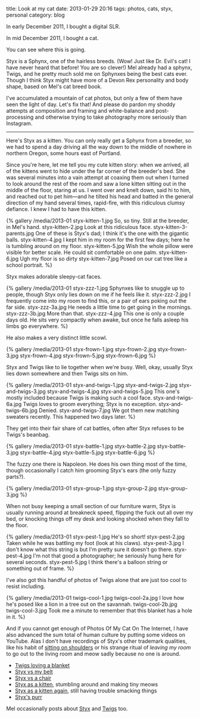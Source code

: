 title: Look at my cat
date: 2013-01-29 20:16
tags: photos, cats, styx, personal
category: blog

In early December 2011, I bought a digital SLR.

In mid December 2011, I bought a cat.

You can see where this is going.

Styx is a Sphynx, one of the hairless breeds.  (Wow!  Just like Dr. Evil's cat!  I have never heard that before!  You are so clever!)  Mel already had a sphynx, Twigs, and he pretty much sold me on Sphynxes being the best cats ever.  Though I think Styx might have more of a Devon Rex personality and body shape, based on Mel's cat breed book.

I've accumulated a mountain of cat photos, but only a few of them have seen the light of day.  Let's fix that!  And please do pardon my shoddy attempts at composition and framing and white-balance and post-processing and otherwise trying to take photography more seriously than Instagram.

<!-- more -->

---

Here's Styx as a kitten.  You can only really get a Sphynx from a breeder, so we had to spend a day driving all the way down to the middle of nowhere in northern Oregon, some hours east of Portland.

Since you're here, let me tell you my cute kitten story: when we arrived, all of the kittens went to hide under the far corner of the breeder's bed.  She was several minutes into a vain attempt at coaxing them out when I turned to look around the rest of the room and saw a lone kitten sitting out in the middle of the floor, staring at us.  I went over and knelt down, said hi to him, and reached out to pet him—and he tilted his head and batted in the general direction of my hand several times, rapid-fire, with this ridiculous clumsy defiance.  I knew I had to have this kitten.

{% gallery /media/2013-01
    styx-kitten-1.jpg So, so tiny.  Still at the breeder, in Mel's hand.
    styx-kitten-2.jpg Look at this ridiculous face.
    styx-kitten-3-parents.jpg One of these is Styx's dad; I think it's the one with the gigantic balls.
    styx-kitten-4.jpg I kept him in my room for the first few days; here he is tumbling around on my floor.
    styx-kitten-5.jpg Wish the whole pillow were visible for better scale.  He could sit comfortable on one palm.
    styx-kitten-6.jpg Ugh my floor is so dirty
    styx-kitten-7.jpg Posed on our cat tree like a school portrait.
%}

Styx makes adorable sleepy-cat faces.

{% gallery /media/2013-01
    styx-zzz-1.jpg Sphynxes like to snuggle up to people, though Styx only lies down on me if he feels like it.
    styx-zzz-2.jpg I frequently come into my room to find this, or a pair of ears poking out the far side.
    styx-zzz-3a.jpg He needs a little time to get going in the mornings.
    styx-zzz-3b.jpg More than that.
    styx-zzz-4.jpg This one is only a couple days old.  He sits very compactly when awake, but once he falls asleep his limbs go everywhere.
%}

He also makes a very distinct little scowl.

{% gallery /media/2013-01
    styx-frown-1.jpg
    styx-frown-2.jpg
    styx-frown-3.jpg
    styx-frown-4.jpg
    styx-frown-5.jpg
    styx-frown-6.jpg
%}

Styx and Twigs like to lie together when we're busy.  Well, okay, usually Styx lies down somewhere and then Twigs sits on him.

{% gallery /media/2013-01
    styx-and-twigs-1.jpg
    styx-and-twigs-2.jpg
    styx-and-twigs-3.jpg
    styx-and-twigs-4.jpg
    styx-and-twigs-5.jpg This one's mostly included because Twigs is making such a cool face.
    styx-and-twigs-6a.jpg Twigs loves to groom everything; Styx is no exception.
    styx-and-twigs-6b.jpg Denied.
    styx-and-twigs-7.jpg We got them new matching sweaters recently.  This happened two days later.
%}

They get into their fair share of cat battles, often after Styx refuses to be Twigs's beanbag.

{% gallery /media/2013-01
    styx-battle-1.jpg
    styx-battle-2.jpg
    styx-battle-3.jpg
    styx-battle-4.jpg
    styx-battle-5.jpg
    styx-battle-6.jpg
%}

The fuzzy one there is Napoleon.  He does his own thing most of the time, though occasionally I catch him grooming Styx's ears (the only fuzzy parts?).

{% gallery /media/2013-01
    styx-group-1.jpg
    styx-group-2.jpg
    styx-group-3.jpg
%}

When not busy keeping a small section of our furniture warm, Styx is usually running around at breakneck speed, flipping the fuck out all over my bed, or knocking things off my desk and looking shocked when they fall to the floor.

{% gallery /media/2013-01
    styx-pest-1.jpg He's so short!
    styx-pest-2.jpg Taken while he was battling my foot (look at his claws).
    styx-pest-3.jpg I don't know what this string is but I'm pretty sure it doesn't go there.
    styx-pest-4.jpg I'm not that good a photographer; he seriously hung here for several seconds.
    styx-pest-5.jpg I think there's a balloon string or something out of frame.
%}

I've also got this handful of photos of Twigs alone that are just too cool to resist including.

{% gallery /media/2013-01
    twigs-cool-1.jpg
    twigs-cool-2a.jpg I love how he's posed like a lion in a tree out on the savannah.
    twigs-cool-2b.jpg
    twigs-cool-3.jpg Took me a minute to remember that this blanket has a hole in it.
%}

And if you cannot get enough of Photos Of My Cat On The Internet, I have also advanced the sum total of human culture by putting some videos on YouTube.  Alas I don't have recordings of Styx's other trademark qualities, like his habit of [sitting on shoulders](http://purplekecleon.tumblr.com/post/34855102637/thanx-for-the-help-cats) or his strange ritual of _leaving my room_ to go out to the living room and meow sadly because no one is around.

* [Twigs loving a blanket](https://www.youtube.com/watch?v=PMxXjrkd0dM)
* [Styx vs my belt](https://www.youtube.com/watch?v=0qLYabS3QBs)
* [Styx vs a chair](https://www.youtube.com/watch?v=GDkgZv3xeMc)
* [Styx as a kitten](https://www.youtube.com/watch?v=u4EY5T-uvI8), stumbling around and making tiny meows
* [Styx as a kitten again](https://www.youtube.com/watch?v=-xHE6VyeMqg), still having trouble smacking things
* [Styx's purr](https://www.youtube.com/watch?v=Iiuik4WItU8)

Mel occasionally posts about [Styx](http://purplekecleon.tumblr.com/tagged/styx) and [Twigs](http://purplekecleon.tumblr.com/tagged/twigs) too.

